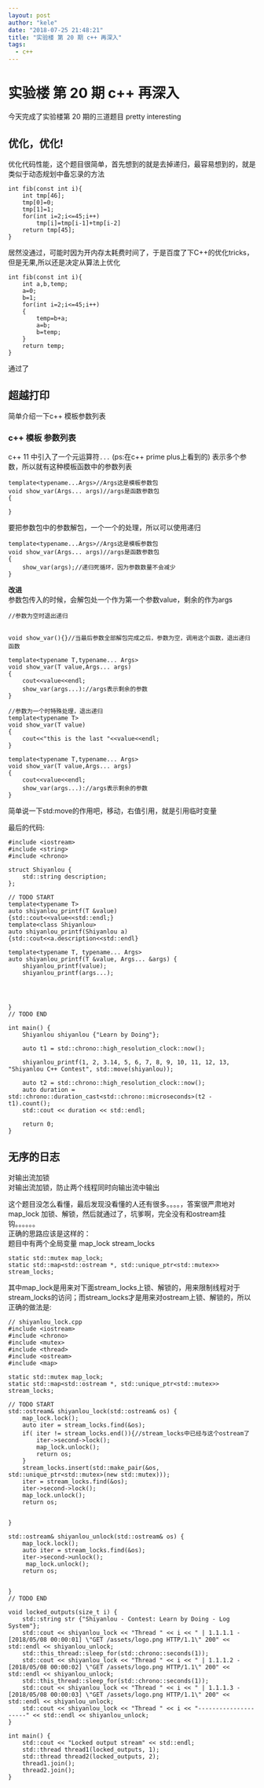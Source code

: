 ```yaml
---
layout: post
author: "kele"
date: "2018-07-25 21:48:21"
title: "实验楼 第 20 期 c++ 再深入"
tags: 
  - c++
---
```

# 实验楼 第 20 期 c++ 再深入 
今天完成了实验楼第 20 期的三道题目 pretty interesting     

## 优化，优化!  
优化代码性能，这个题目很简单，首先想到的就是去掉递归，最容易想到的，就是类似于动态规划中备忘录的方法  

```
int fib(const int i){
    int tmp[46];
    tmp[0]=0;
    tmp[1]=1;
    for(int i=2;i<=45;i++)
        tmp[i]=tmp[i-1]+tmp[i-2]
    return tmp[45];
}
```
居然没通过，可能时因为开内存太耗费时间了，于是百度了下C++的优化tricks，但是无果,所以还是决定从算法上优化    

```
int fib(const int i){
    int a,b,temp;
    a=0;
    b=1;
    for(int i=2;i<=45;i++)
    {
        temp=b+a;
        a=b;
        b=temp;
    }
    return temp;
}
```
通过了    

## 超越打印  
简单介绍一下c++ 模板参数列表    
### c++ 模板 参数列表 
c++ 11 中引入了一个元运算符`...` (ps:在c++ prime plus上看到的) 表示多个参数，所以就有这种模板函数中的参数列表      
```
template<typename...Args>//Args这是模板参数包
void show_var(Args... args)//args是函数参数包
{

}
```   
要把参数包中的参数解包，一个一个的处理，所以可以使用递归    
```
template<typename...Args>//Args这是模板参数包
void show_var(Args... args)//args是函数参数包
{
    show_var(args);//递归死循环，因为参数数量不会减少
}
```   
**改进**   
参数包传入的时候，会解包处一个作为第一个参数value，剩余的作为args    

```
//参数为空时退出递归


void show_var(){}//当最后参数全部解包完成之后，参数为空，调用这个函数，退出递归函数

template<typename T,typename... Args>
void show_var(T value,Args... args)
{
    cout<<value<<endl;
    show_var(args...)://args表示剩余的参数
}
```

```
//参数为一个时特殊处理，退出递归
template<typename T>
void show_var(T value)
{
    cout<<"this is the last "<<value<<endl;
}

template<typename T,typename... Args>
void show_var(T value,Args... args)
{
    cout<<value<<endl;
    show_var(args...)://args表示剩余的参数
}
```   

简单说一下std:move的作用吧，移动，右值引用，就是引用临时变量   
     
最后的代码:    
```
#include <iostream>
#include <string>
#include <chrono>

struct Shiyanlou {
    std::string description;
};

// TODO START
template<typename T>
auto shiyanlou_printf(T &value)
{std::cout<<value<<std::endl;}
template<class Shiyanlou>
auto shiyanlou_printf(Shiyanlou a)
{std::cout<<a.description<<std::endl}

template<typename T, typename... Args>
auto shiyanlou_printf(T &value, Args... &args) {
	shiyanlou_printf(value);
	shiyanlou_printf(args...);




}
// TODO END

int main() {
    Shiyanlou shiyanlou {"Learn by Doing"};

    auto t1 = std::chrono::high_resolution_clock::now();

    shiyanlou_printf(1, 2, 3.14, 5, 6, 7, 8, 9, 10, 11, 12, 13, "Shiyanlou C++ Contest", std::move(shiyanlou));

    auto t2 = std::chrono::high_resolution_clock::now();
    auto duration = std::chrono::duration_cast<std::chrono::microseconds>(t2 - t1).count();
    std::cout << duration << std::endl;

    return 0;
}
```


## 无序的日志 
对输出流加锁     
对输出流加锁，防止两个线程同时向输出流中输出     

这个题目没怎么看懂，最后发现没看懂的人还有很多。。。。，答案很严肃地对map_lock 加锁、解锁，然后就通过了，坑爹啊，完全没有和ostream挂钩。。。。。。     
正确的思路应该是这样的：      
题目中有两个全局变量 map_lock stream_locks   
```
static std::mutex map_lock;
static std::map<std::ostream *, std::unique_ptr<std::mutex>> stream_locks;
```     
其中map_lock是用来对下面stream_locks上锁、解锁的，用来限制线程对于stream_locks的访问；而stream_locks才是用来对ostream上锁、解锁的，所以正确的做法是:    

```
// shiyanlou_lock.cpp
#include <iostream>
#include <chrono>
#include <mutex>
#include <thread>
#include <ostream>
#include <map>

static std::mutex map_lock;
static std::map<std::ostream *, std::unique_ptr<std::mutex>> stream_locks;

// TODO START
std::ostream& shiyanlou_lock(std::ostream& os) {
	map_lock.lock();
	auto iter = stream_locks.find(&os);
	if( iter != stream_locks.end()){//stream_locks中已经与这个ostream了
        iter->second->lock();
		map_lock.unlock();
		return os;
	}
	stream_locks.insert(std::make_pair(&os, std::unique_ptr<std::mutex>(new std::mutex)));
	iter = stream_locks.find(&os);
	iter->second->lock();
	map_lock.unlock();
	return os;


}

std::ostream& shiyanlou_unlock(std::ostream& os) {
	map_lock.lock();
	auto iter = stream_locks.find(&os);
	iter->second->unlock();   
     map_lock.unlock();
    return os;   


}
// TODO END

void locked_outputs(size_t i) {
    std::string str {"Shiyanlou - Contest: Learn by Doing - Log System"};
    std::cout << shiyanlou_lock << "Thread " << i << " | 1.1.1.1 - [2018/05/08 00:00:01] \"GET /assets/logo.png HTTP/1.1\" 200" << std::endl << shiyanlou_unlock;
    std::this_thread::sleep_for(std::chrono::seconds(1));
    std::cout << shiyanlou_lock << "Thread " << i << " | 1.1.1.2 - [2018/05/08 00:00:02] \"GET /assets/logo.png HTTP/1.1\" 200" << std::endl << shiyanlou_unlock;
    std::this_thread::sleep_for(std::chrono::seconds(1));
    std::cout << shiyanlou_lock << "Thread " << i << " | 1.1.1.3 - [2018/05/08 00:00:03] \"GET /assets/logo.png HTTP/1.1\" 200" << std::endl << shiyanlou_unlock;
    std::cout << shiyanlou_lock << "Thread " << i << "---------------------" << std::endl << shiyanlou_unlock;
}

int main() {
    std::cout << "Locked output stream" << std::endl;
    std::thread thread1(locked_outputs, 1);
    std::thread thread2(locked_outputs, 2);
    thread1.join();
    thread2.join();
}
```